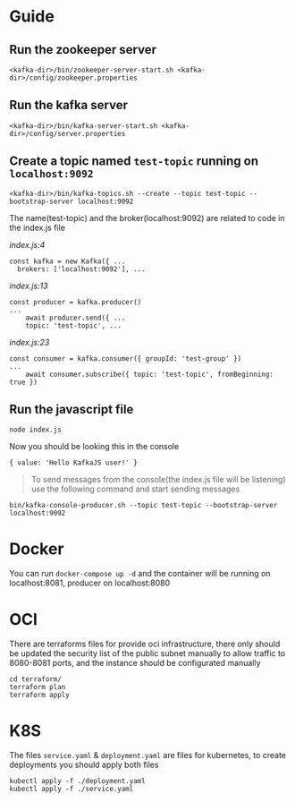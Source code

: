 # Guide

## Run the zookeeper server
``` 
<kafka-dir>/bin/zookeeper-server-start.sh <kafka-dir>/config/zookeeper.properties 
```

## Run the kafka server
```
<kafka-dir>/bin/kafka-server-start.sh <kafka-dir>/config/server.properties
```

## Create a topic named ```test-topic``` running on ```localhost:9092```
``` 
<kafka-dir>/bin/kafka-topics.sh --create --topic test-topic --bootstrap-server localhost:9092
```

The name(test-topic) and the broker(localhost:9092) are related to code in the index.js file

_index.js:4_ 
```
const kafka = new Kafka({ ...
  brokers: ['localhost:9092'], ...
```

_index.js:13_
```
const producer = kafka.producer()
...
    await producer.send({ ...
    topic: 'test-topic', ...
```

_index.js:23_ 
```
const consumer = kafka.consumer({ groupId: 'test-group' })
...
    await consumer.subscribe({ topic: 'test-topic', fromBeginning: true })
```



## Run the javascript file
```
node index.js
```

Now you should be looking this in the console
```
{ value: 'Hello KafkaJS user!' }
```

> To send messages from the console(the index.js file will be listening) use the following command and start sending messages
```
bin/kafka-console-producer.sh --topic test-topic --bootstrap-server localhost:9092
```

# Docker

You can run `docker-compose up -d` and the container will be running on localhost:8081, producer on localhost:8080

# OCI

There are terraforms files for provide oci infrastructure, there only should be updated the security list of the public subnet manually to allow traffic to 8080-8081 ports, and the instance should be configurated manually

```
cd terraform/
terraform plan
terraform apply
```

# K8S

The files `service.yaml` & `deployment.yaml` are files for kubernetes, to create deployments you should apply both files
```
kubectl apply -f ./deployment.yaml
kubectl apply -f ./service.yaml
```